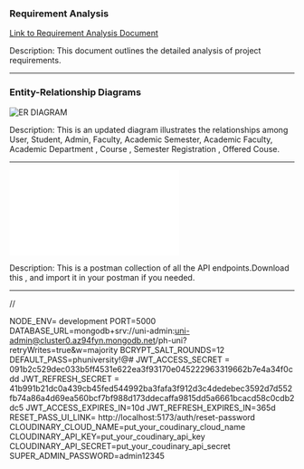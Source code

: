 ### Requirement Analysis

[Link to Requirement Analysis Document](https://docs.google.com/document/d/10mkjS8boCQzW4xpsESyzwCCLJcM3hvLghyD_TeXPBx0/edit?usp=sharing)

Description: This document outlines the detailed analysis of project requirements.

---

### Entity-Relationship Diagrams

![ER DIAGRAM](./erdiagram.png)

Description: This is an updated diagram illustrates the relationships among User, Student, Admin, Faculty, Academic Semester, Academic Faculty, Academic Department , Course , Semester Registration , Offered Couse.

---

![POSTMAN COLLECTION](./postman_collection.json)

Description: This is a postman collection of all the API endpoints.Download this , and import it in your postman if you needed.

---

//

NODE_ENV= development
PORT=5000
DATABASE_URL=mongodb+srv://uni-admin:uni-admin@cluster0.az94fyn.mongodb.net/ph-uni?retryWrites=true&w=majority
BCRYPT_SALT_ROUNDS=12
DEFAULT_PASS=phuniversity!@#
JWT_ACCESS_SECRET = 091b2c529dec033b5ff4531e622ea3f93170e045222963319662b7e4a34f0cdd
JWT_REFRESH_SECRET = 41b991b21dc0a439cb45fed544992ba3fafa3f912d3c4dedebec3592d7d552fb74a86a4d69ea560bcf7bf988d173ddecaffa9815dd5a6661bcacd58c0cdb2dc5
JWT_ACCESS_EXPIRES_IN=10d
JWT_REFRESH_EXPIRES_IN=365d
RESET_PASS_UI_LINK= http://localhost:5173/auth/reset-password
CLOUDINARY_CLOUD_NAME=put_your_coudinary_cloud_name
CLOUDINARY_API_KEY=put_your_coudinary_api_key
CLOUDINARY_API_SECRET=put_your_coudinary_api_secret
SUPER_ADMIN_PASSWORD=admin12345
